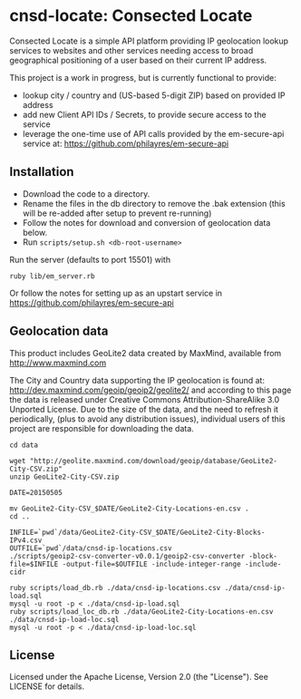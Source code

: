 cnsd-locate: Consected Locate
=============================

Consected Locate is a simple API platform providing IP geolocation lookup services to websites and other services needing access to 
broad geographical positioning of a user based on their current IP address.

This project is a work in progress, but is currently functional to provide:

* lookup city / country and (US-based 5-digit ZIP) based on provided IP address
* add new Client API IDs / Secrets, to provide secure access to the service
* leverage the one-time use of API calls provided by the em-secure-api service at: https://github.com/philayres/em-secure-api

Installation
----------------

- Download the code to a directory. 
- Rename the files in the db directory to remove the .bak extension (this will be re-added after setup to prevent re-running)
- Follow the notes for download and conversion of geolocation data below. 
- Run `scripts/setup.sh <db-root-username>`


Run the server (defaults to port 15501) with

    ruby lib/em_server.rb

Or follow the notes for setting up as an upstart service in https://github.com/philayres/em-secure-api


Geolocation data
----------------

This product includes GeoLite2 data created by MaxMind, available from http://www.maxmind.com

The City and Country data supporting the IP geolocation is found at: http://dev.maxmind.com/geoip/geoip2/geolite2/ and according to 
this page the data is released under Creative Commons Attribution-ShareAlike 3.0 Unported License. Due to the size of the data,
and the need to refresh it periodically, (plus to avoid any distribution issues), individual users of this project are responsible for
downloading the data.


    cd data

    wget "http://geolite.maxmind.com/download/geoip/database/GeoLite2-City-CSV.zip"
    unzip GeoLite2-City-CSV.zip

    DATE=20150505

    mv GeoLite2-City-CSV_$DATE/GeoLite2-City-Locations-en.csv .
    cd ..

    INFILE=`pwd`/data/GeoLite2-City-CSV_$DATE/GeoLite2-City-Blocks-IPv4.csv
    OUTFILE=`pwd`/data/cnsd-ip-locations.csv
    ./scripts/geoip2-csv-converter-v0.0.1/geoip2-csv-converter -block-file=$INFILE -output-file=$OUTFILE -include-integer-range -include-cidr

    ruby scripts/load_db.rb ./data/cnsd-ip-locations.csv ./data/cnsd-ip-load.sql
    mysql -u root -p < ./data/cnsd-ip-load.sql
    ruby scripts/load_loc_db.rb ./data/GeoLite2-City-Locations-en.csv ./data/cnsd-ip-load-loc.sql
    mysql -u root -p < ./data/cnsd-ip-load-loc.sql


License
-------

Licensed under the Apache License, Version 2.0 (the "License"). See LICENSE for details.